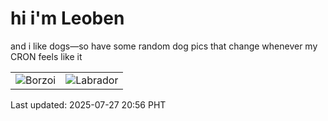 # hi i'm Leoben

and i like dogs—so have some random dog pics that change whenever my CRON feels like it

|  |  |
|--------|----------|
| ![Borzoi](https://random-dog-vercel.vercel.app/api/random-borzoi?v=1753620961) | ![Labrador](https://random-dog-vercel.vercel.app/api/random-labrador?v=1753620961) |

Last updated: 2025-07-27 20:56 PHT
